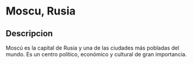 # Moscu, Rusia

## Descripcion 

Moscú es la capital de Rusia y una de las ciudades más pobladas del mundo. 
Es un centro político, económico y cultural de gran importancia.



